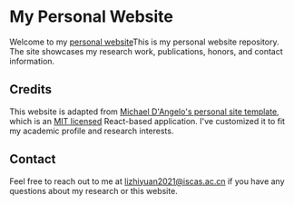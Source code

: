 # My Personal Website

Welcome to my [personal website](https://zanelee.site)This is my personal website repository. The site showcases my research work, publications, honors, and contact information. 

## Credits

This website is adapted from [Michael D'Angelo's personal site template](https://github.com/mldangelo/personal-site), which is an [MIT licensed](https://github.com/mldangelo/personal-site/blob/main/LICENSE) React-based application. I've customized it to fit my academic profile and research interests.

## Contact

Feel free to reach out to me at lizhiyuan2021@iscas.ac.cn if you have any questions about my research or this website.
